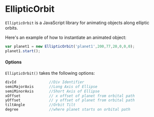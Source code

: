 # EllipticOrbit

`EllipticOrbit` is a JavaScript library for animating objects along elliptic orbits. 

Here's an example of how to instantiate an animated object:

```javascript
var planet1 = new EllipticOrbit('planet1',200,77,20,0,0,0);
planet1.start();
```

#### Options
`EllipticOrbit()` takes the following options:

```javascript
divId               //Div Identifier
semiMajorAxis       //Long Axis of Ellipse
semiMinorAxis       //Short Axis of Ellipse
xOffset             // x offset of planet from orbital path
yOffset             // y offset of planet from orbital path
tiltAngle           //Orbit Tilt
degree              //where planet starts on orbital path
```


